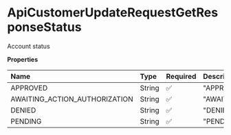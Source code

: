 # ApiCustomerUpdateRequestGetResponseStatus

Account status

**Properties**

| Name                          | Type   | Required | Description                     |
| :---------------------------- | :----- | :------- | :------------------------------ |
| APPROVED                      | String | ✅       | "APPROVED"                      |
| AWAITING_ACTION_AUTHORIZATION | String | ✅       | "AWAITING_ACTION_AUTHORIZATION" |
| DENIED                        | String | ✅       | "DENIED"                        |
| PENDING                       | String | ✅       | "PENDING"                       |

<!-- This file was generated by liblab | https://liblab.com/ -->
